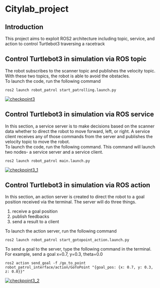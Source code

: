 # Citylab_project

## Introduction
<p>This project aims to exploit ROS2 architecture including topic, service, and action to control Turtlebot3 traversing a racetrack</p>

## Control Turtlebot3 in simulation via ROS topic
<p>The robot subscribes to the scanner topic and publishes the velocity topic. With these two topics, the robot is able to avoid the obstacles.<br>
To launch the code, run the following command</p>

    ros2 launch robot_patrol start_patrolling.launch.py

[![checkpoint3](https://res.cloudinary.com/marcomontalbano/image/upload/v1693272078/video_to_markdown/images/google-drive--1DGZdfjk02qPHQJp7-O23J5epePi0Vz9i-c05b58ac6eb4c4700831b2b3070cd403.jpg)](https://drive.google.com/file/d/1DGZdfjk02qPHQJp7-O23J5epePi0Vz9i/view?usp=sharing "checkpoint3")

## Control Turtlebot3 in simulation via ROS service
<p>In this section, a service server is to make decisions based on the scanner data whether to direct the robot to move forward, left, or right. A service client receives any of those commands from the server and publishes the velocity topic to move the robot.<br>
To launch the code, run the following command. This command will launch two nodes- a service server and a service client.</p>

    ros2 launch robot_patrol main.launch.py

[![checkpoint3_1](https://res.cloudinary.com/marcomontalbano/image/upload/v1693272454/video_to_markdown/images/google-drive--1Pnlb1dBlBgV25DNDlrWT__AUS5DjRJ3E-c05b58ac6eb4c4700831b2b3070cd403.jpg)](https://drive.google.com/file/d/1Pnlb1dBlBgV25DNDlrWT__AUS5DjRJ3E/view?usp=sharing "checkpoint3_1")

## Control Turtlebot3 in simulation via ROS action
<p>In this section, an action server is created to direct the robot to a goal position received via the terminal. The server will do three things.</p>
<ol>
<li>receive a goal position</li>
<li>publish feedbacks</li>
<li>send a result to a client</li>  
</ol>
<p>To launch the action server, run the following command</p>

    ros2 launch robot_patrol start_gotopoint_action.launch.py

<p>To send a goal to the server, type the following command in the terminal. For example, send a goal x=0.7, y=0.3, theta=0.0</p>

    ros2 action send_goal -f /go_to_point robot_patrol_interface/action/GoToPoint "{goal_pos: {x: 0.7, y: 0.3, z: 0.0}}"

[![checkpoint3_2](https://res.cloudinary.com/marcomontalbano/image/upload/v1693273365/video_to_markdown/images/google-drive--1eCHL0YVOvhLytsv9_cY5ovnWBLL6ULGC-c05b58ac6eb4c4700831b2b3070cd403.jpg)](https://drive.google.com/file/d/1eCHL0YVOvhLytsv9_cY5ovnWBLL6ULGC/view?usp=sharing "checkpoint3_2")




